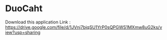 # DuoCaht

Download this application
Link : https://drive.google.com/file/d/1JVnj7bjqSU1YrP0sQPGWS1MXmw8uG2ks/view?usp=sharing
